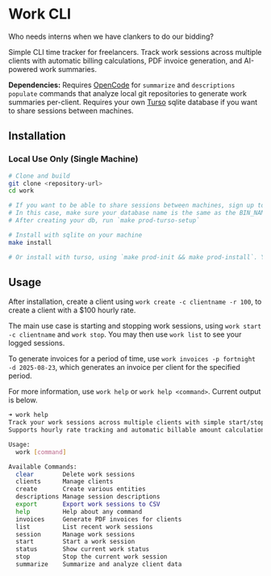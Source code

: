 # Work CLI

Who needs interns when we have clankers to do our bidding?

Simple CLI time tracker for freelancers. Track work sessions across multiple clients with automatic billing calculations, PDF invoice generation, and AI-powered work summaries.

**Dependencies:** Requires [OpenCode](https://github.com/sst/opencode) for `summarize` and `descriptions populate` commands that analyze local git repositories to generate work summaries per-client. Requires your own [Turso](https://turso.tech/) sqlite database if you want to share sessions between machines.

## Installation

### Local Use Only (Single Machine)
```bash
# Clone and build
git clone <repository-url>
cd work

# If you want to be able to share sessions between machines, sign up to Turso and configure .env.mine with your database URL & turso token
# In this case, make sure your database name is the same as the BIN_NAME in .env
# After creating your db, run `make prod-turso-setup`

# Install with sqlite on your machine
make install

# Or install with turso, using `make prod-init && make prod-install`. You should only ever need to run `make prod-init` once.
```

## Usage

After installation, create a client using `work create -c clientname -r 100`, to create a client with a $100 hourly rate.

The main use case is starting and stopping work sessions, using `work start -c clientname` and `work stop`. You may then use `work list` to see your logged sessions.

To generate invoices for a period of time, use `work invoices -p fortnight -d 2025-08-23`, which generates an invoice per client for the specified period.

For more information, use `work help` or `work help <command>`. Current output is below.

```bash
➜ work help
Track your work sessions across multiple clients with simple start/stop commands.
Supports hourly rate tracking and automatic billable amount calculations for freelance work.

Usage:
  work [command]

Available Commands:
  clear        Delete work sessions
  clients      Manage clients
  create       Create various entities
  descriptions Manage session descriptions
  export       Export work sessions to CSV
  help         Help about any command
  invoices     Generate PDF invoices for clients
  list         List recent work sessions
  session      Manage work sessions
  start        Start a work session
  status       Show current work status
  stop         Stop the current work session
  summarize    Summarize and analyze client data
```

